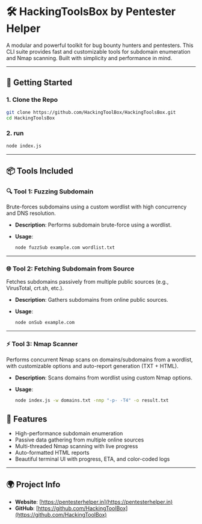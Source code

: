 # 🛠️ HackingToolsBox by Pentester Helper

A modular and powerful toolkit for bug bounty hunters and pentesters. This CLI suite provides fast and customizable tools for subdomain enumeration and Nmap scanning. Built with simplicity and performance in mind.

---

## 🚀 Getting Started

### 1. Clone the Repo

```bash
git clone https://github.com/HackingToolBox/HackingToolsBox.git
cd HackingToolsBox
```

### 2. run

```bash
node index.js
```
---


## 📦 Tools Included

### 🔍 Tool 1: Fuzzing Subdomain

Brute-forces subdomains using a custom wordlist with high concurrency and DNS resolution.

* **Description**: Performs subdomain brute-force using a wordlist.
* **Usage**:

  ```bash
  node fuzzSub example.com wordlist.txt
  ```

---

### 🌐 Tool 2: Fetching Subdomain from Source

Fetches subdomains passively from multiple public sources (e.g., VirusTotal, crt.sh, etc.).

* **Description**: Gathers subdomains from online public sources.
* **Usage**:

  ```bash
  node onSub example.com
  ```

---

### ⚡ Tool 3: Nmap Scanner

Performs concurrent Nmap scans on domains/subdomains from a wordlist, with customizable options and auto-report generation (TXT + HTML).

* **Description**: Scans domains from wordlist using custom Nmap options.
* **Usage**:

  ```bash
  node index.js -w domains.txt -nmp "-p- -T4" -o result.txt
  ```



## 🧠 Features

* High-performance subdomain enumeration
* Passive data gathering from multiple online sources
* Multi-threaded Nmap scanning with live progress
* Auto-formatted HTML reports
* Beautiful terminal UI with progress, ETA, and color-coded logs

---

## 🌍 Project Info

* **Website**: [https://pentesterhelper.in](https://pentesterhelper.in)
* **GitHub**: [https://github.com/HackingToolBox](https://github.com/HackingToolBox)
